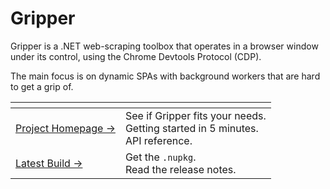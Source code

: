 # Gripper
Gripper is a .NET web-scraping toolbox that operates in a browser window under its control,
using the Chrome Devtools Protocol (CDP).

The main focus is on dynamic SPAs with background workers that are hard to get a grip of.

| <!-- -->    | <!-- -->    |
| :--- | :--- |
| [Project&nbsp;Homepage&nbsp;→](https://tomaskrupka.github.io/Gripper/) | See if Gripper fits your needs. <br/> Getting started in 5 minutes. <br/> API reference. |
| [Latest&nbsp;Build&nbsp;→](https://www.nuget.org/packages/Gripper.WebClient) | Get the `.nupkg`. <br/> Read the release notes.|
